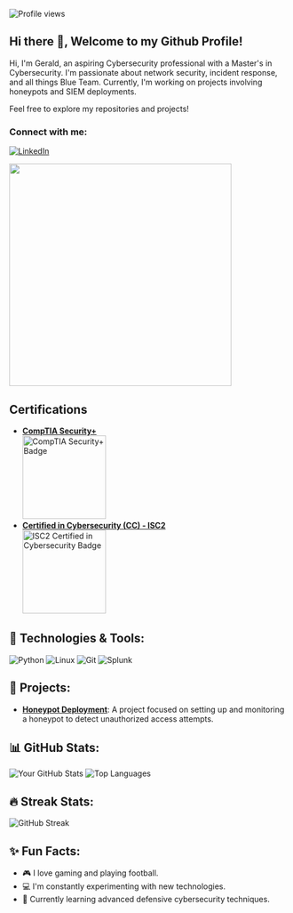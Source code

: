 ![Profile views](https://komarev.com/ghpvc/?username=GeraldIhekwaba)

## Hi there 👋, Welcome to my Github Profile!
Hi, I'm Gerald, an aspiring Cybersecurity professional with a Master's in Cybersecurity. I'm passionate about network security, incident response, and all things Blue Team. Currently, I'm working on projects involving honeypots and SIEM deployments.

Feel free to explore my repositories and projects!

### Connect with me: 
[![LinkedIn](https://img.shields.io/badge/LinkedIn-0077B5?style=for-the-badge&logo=linkedin&logoColor=white)](https://www.linkedin.com/in/gerald-ihekwaba/)

<img src="https://media.giphy.com/media/JIX9t2j0ZTN9S/giphy.gif" width="400"/>

## Certifications

- **[CompTIA Security+](https://www.credly.com/badges/06beacfa-9673-43c4-a4f8-d44d2c5f5b1b/public_url)**  
  <a href="https://www.credly.com/badges/06beacfa-9673-43c4-a4f8-d44d2c5f5b1b/public_url">
    <img src="https://images.credly.com/size/340x340/images/74790a75-8451-400a-8536-92d792c5184a/CompTIA_Security_2Bce.png" alt="CompTIA Security+ Badge" width="150">
  </a>
- **[Certified in Cybersecurity (CC) - ISC2](https://www.credly.com/badges/e4d46816-8ab6-4dcc-92e4-80ef61109605/public_url)**  
  <a href="https://www.credly.com/badges/e4d46816-8ab6-4dcc-92e4-80ef61109605/public_url">
    <img src="https://images.credly.com/size/340x340/images/8d2b9a0a-e4c7-4f5a-9ae7-eca7077cb294/CC-icon.png" alt="ISC2 Certified in Cybersecurity Badge" width="150">
  </a>

## 🔧 Technologies & Tools:
![Python](https://img.shields.io/badge/-Python-333?style=flat&logo=python) 
![Linux](https://img.shields.io/badge/-Linux-333?style=flat&logo=linux) 
![Git](https://img.shields.io/badge/-Git-333?style=flat&logo=git)
![Splunk](https://img.shields.io/badge/-Splunk-333?style=flat&logo=splunk)

## 🚀 Projects:

- **[Honeypot Deployment](https://github.com/GeraldIhekwaba/honeypot-project)**: A project focused on setting up and monitoring a honeypot to detect unauthorized access attempts.


## 📊 GitHub Stats:
![Your GitHub Stats](https://github-readme-stats.vercel.app/api?username=GeraldIhekwaba&show_icons=true&theme=dark)
![Top Languages](https://github-readme-stats.vercel.app/api/top-langs/?username=GeraldIhekwaba&layout=compact&theme=dark)

## 🔥 Streak Stats:
![GitHub Streak](https://github-readme-streak-stats.herokuapp.com/?user=GeraldIhekwaba&theme=dark)

## ✨ Fun Facts:
- 🎮 I love gaming and playing football.
- 💻 I'm constantly experimenting with new technologies.
- 🌱 Currently learning advanced defensive cybersecurity techniques.

<!--
**GeraldIhekwaba/GeraldIhekwaba** is a ✨ _special_ ✨ repository because its `README.md` (this file) appears on your GitHub profile.

Here are some ideas to get you started:

- 🔭 I’m currently working on ...
- 🌱 I’m currently learning ...
- 👯 I’m looking to collaborate on ...
- 🤔 I’m looking for help with ...
- 💬 Ask me about ...
- 📫 How to reach me: ...
- 😄 Pronouns: ...
- ⚡ Fun fact: ...
-->
